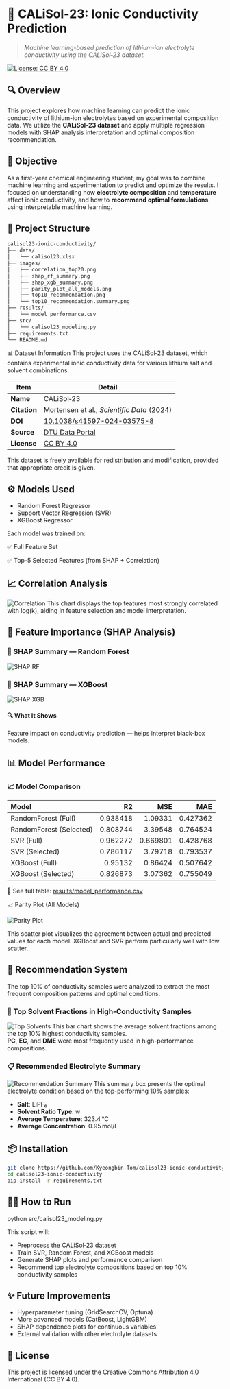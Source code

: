 # 🔋 CALiSol‑23: Ionic Conductivity Prediction  
> *Machine learning-based prediction of lithium-ion electrolyte conductivity using the CALiSol‑23 dataset.*

[![License: CC BY 4.0](https://img.shields.io/badge/License-CC%20BY%204.0-lightgrey.svg)](https://creativecommons.org/licenses/by/4.0/)

## 🔍 Overview
This project explores how machine learning can predict the ionic conductivity of lithium-ion electrolytes based on experimental composition data.
We utilize the **CALiSol‑23 dataset** and apply multiple regression models with SHAP analysis interpretation and optimal composition recommendation.

## 🎯 Objective
As a first-year chemical engineering student, my goal was to combine machine learning and experimentation to predict and optimize the results. 
I focused on understanding how **electrolyte composition** and **temperature** affect ionic conductivity, and how to **recommend optimal formulations** using interpretable machine learning.

## 📁 Project Structure

```bash
calisol23-ionic-conductivity/
├── data/
│   └── calisol23.xlsx
├── images/
│   ├── correlation_top20.png
│   ├── shap_rf_summary.png
│   ├── shap_xgb_summary.png
│   ├── parity_plot_all_models.png
│   ├── top10_recommendation.png
│   └── top10_recommendation.summary.png
├── results/
│   └── model_performance.csv
├── src/
│   └── calisol23_modeling.py
├── requirements.txt
└── README.md
```

📊 Dataset Information
This project uses the CALiSol‑23 dataset, which contains experimental ionic conductivity data for various lithium salt and solvent combinations.

| Item        | Detail                                                                                     |
|-------------|---------------------------------------------------------------------------------------------|
| **Name**    | CALiSol‑23                                                                                  |
| **Citation**| Mortensen et al., *Scientific Data* (2024)                                                  |
| **DOI**     | [10.1038/s41597-024-03575-8](https://doi.org/10.1038/s41597-024-03575-8)                    |
| **Source**  | [DTU Data Portal](https://doi.org/10.11583/DTU.24978278)                                    |
| **License** | [CC BY 4.0](https://creativecommons.org/licenses/by/4.0/)                                   |

This dataset is freely available for redistribution and modification, provided that appropriate credit is given.

## ⚙️ Models Used
- Random Forest Regressor
- Support Vector Regression (SVR)
- XGBoost Regressor

 Each model was trained on:

✅ Full Feature Set

✅ Top-5 Selected Features (from SHAP + Correlation)

## 📈 Correlation Analysis

![Correlation](images/correlation_top20.png)
This chart displays the top features most strongly correlated with log(k), aiding in feature selection and model interpretation.

## 🔬 Feature Importance (SHAP Analysis)

### 🔬 SHAP Summary — Random Forest
![SHAP RF](images/shap_rf_summary.png)

### 🔬 SHAP Summary — XGBoost
![SHAP XGB](images/shap_xgb_summary.png)

#### 🔍 What It Shows
Feature impact on conductivity prediction — helps interpret black-box models.

## 📊 Model Performance

### 📈 Model Comparison

| Model                   |       R2 |      MSE |      MAE |
|:------------------------|---------:|---------:|---------:|
| RandomForest (Full)     | 0.938418 | 1.09331  | 0.427362 |
| RandomForest (Selected) | 0.808744 | 3.39548  | 0.764524 |
| SVR (Full)              | 0.962272 | 0.669801 | 0.428768 |
| SVR (Selected)          | 0.786117 | 3.79718  | 0.793537 |
| XGBoost (Full)          | 0.95132  | 0.86424  | 0.507642 |
| XGBoost (Selected)      | 0.826873 | 3.07362  | 0.755049 |

📁 See full table: [results/model_performance.csv](./results/model_performance.csv)

📈 Parity Plot (All Models)

![Parity Plot](images/parity_plot_all_models.png)

This scatter plot visualizes the agreement between actual and predicted values for each model.
XGBoost and SVR perform particularly well with low scatter.


## 🧪 Recommendation System

The top 10% of conductivity samples were analyzed to extract the most frequent composition patterns and optimal conditions.

### 🧪 Top Solvent Fractions in High-Conductivity Samples

![Top Solvents](images/top10_recommendation.png)
This bar chart shows the average solvent fractions among the top 10% highest conductivity samples.  
**PC**, **EC**, and **DME** were most frequently used in high-performance compositions.

### 📋 Recommended Electrolyte Summary

![Recommendation Summary](images/top10_recommendation.summary.png)
This summary box presents the optimal electrolyte condition based on the top-performing 10% samples:

- **Salt**: LiPF₆  
- **Solvent Ratio Type**: w  
- **Average Temperature**: 323.4 °C  
- **Average Concentration**: 0.95 mol/L

## 📦 Installation

```bash
git clone https://github.com/Kyeongbin-Tom/calisol23-ionic-conductivity.git
cd calisol23-ionic-conductivity
pip install -r requirements.txt
```

## 🏃‍♂️ How to Run

python src/calisol23_modeling.py

This script will:
  - Preprocess the CALiSol‑23 dataset
  - Train SVR, Random Forest, and XGBoost models
  - Generate SHAP plots and performance comparison
  - Recommend top electrolyte compositions based on top 10% conductivity samples

## ✨ Future Improvements

  - Hyperparameter tuning (GridSearchCV, Optuna)
  - More advanced models (CatBoost, LightGBM)
  - SHAP dependence plots for continuous variables
  - External validation with other electrolyte datasets

## 📜 License
This project is licensed under the Creative Commons Attribution 4.0 International (CC BY 4.0).
